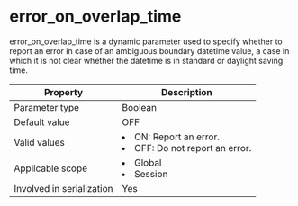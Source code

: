 error_on_overlap_time
==========================================
<!-- # docslug#/oceanbase-database/oceanbase-database/V4.0.0/error_on_overlap_time-1-2-3 -->
error_on_overlap_time is a dynamic parameter used to specify whether to report an error in case of an ambiguous boundary datetime value, a case in which it is not clear whether the datetime is in standard or daylight saving time.


| **Property** | **Description** |
|---------|-------------------------------------------------------------------------------------------------------------------|
| Parameter type | Boolean |
| Default value | OFF |
| Valid values | <li> ON: Report an error.   <li> OFF: Do not report an error. |
| Applicable scope | <li> Global   <li> Session |
| Involved in serialization | Yes |



